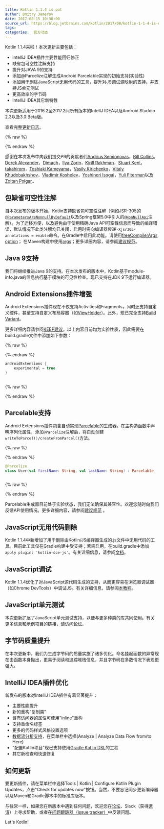 ```yaml
---
title: Kotlin 1.1.4 is out
author: Dmitry Jemerov
date: 2017-08-15 10:38:00
source_url: https://blog.jetbrains.com/kotlin/2017/08/kotlin-1-1-4-is-out/
tags: 
categories:  官方动态
---
```



Kotlin 1.1.4来啦！本次更新主要包括：
  
 * IntelliJ IDEA插件主要性能回归修正  
 * 缺省包可空性注解支持  
 * 提升对JAVA 9的支持  
 * 添加@Parcelize注解生成Android Parcelable实现的初始支持(实验性)  
 * 添加用于删除JavaScript无用代码的工具，提升对JS调试源映射的支持，并支持JS单元测试  
 * 更高效率的字节码
 * IntelliJ IDEA其它新特性   

本次更新适用于2016.2至2017.2间所有版本的IntellJ IDEA以及Android Studdio 2.3以及3.0 Beta版。

查看完整[更新日志](https://github.com/JetBrains/kotlin/blob/1.1.4/ChangeLog.md)。

{% raw %}
<p><span id="more-5184"></span></p>
{% endraw %}

感谢在本次发布中向我们提交PR的贡献者们[Andrius Semionovas](https://github.com/neworld)，[Bill Collins](https://github.com/mrginglymus)，[Derek Alexander](https://github.com/alexanderdr)，[Dimach](https://github.com/Dimach)，[Ilya Zorin](https://github.com/geralt-encore)，[Kirill Rakhman](https://github.com/cypressious)，[Stuart Kent](https://github.com/stkent)，[takahirom](https://github.com/takahirom)，[Toshiaki Kameyama](https://github.com/t-kameyama)，[Vasily Kirichenko](https://github.com/vasily-kirichenko)，[Vitaly Khudobakhshov](https://github.com/khud)，[Vladimir Koshelev](https://github.com/vedun-z)，[Yoshinori Isogai](https://github.com/shiraji)，[Yuli Fiterman](https://github.com/fitermay)以及[Zoltan Polgar](https://github.com/Pozo)。  

## 包缺省可空性注解

自本次发布的版本开始，Kotlin支持缺省包可空性注解（例如JSR-305的[```@ParametersAreNonnullByDefault```](http://static.javadoc.io/com.google.code.findbugs/jsr305/3.0.1/javax/annotation/ParametersAreNonnullByDefault.html)以及Spring框架5.0中引入的[```@NonNullApi```](https://github.com/spring-projects/spring-framework/blob/master/spring-core/src/main/java/org/springframework/lang/NonNullApi.java)注解）。为了迁移方便，以及避免由于使用精确Java API可空性信息而导致的编译错误，默认情况下此类注解均已关闭，启用时需向编译器传递```-Xjsr305-annotations = enable```命令。在Gradle中启用此功能，请使用[freeCompilerArgs option](http://kotlinlang.org/docs/reference/using-gradle.html#attributes-common-for-jvm-and-js)； 在Maven构建中使用[args](http://kotlinlang.org/docs/reference/using-maven.html#attributes-common-for-jvm-and-js)；更多详细内容，请参阅[建议规范](https://github.com/Kotlin/KEEP/pull/78)。

## Java 9支持

我们将继续推进Java 9的支持。在本次发布的版本中，Kotlin基于module-info.java的信息执行基于模块的可见性检查。现已支持在JDK 9下运行编译器。

## Android Extensions插件增强

Android Extensions插件现在不仅支持Activities和Fragments，同时还支持自定义控件，甚至支持自定义布局容器（如[ViewHolder](https://developer.android.com/reference/android/support/v7/widget/RecyclerView.ViewHolder.html)）。此外，现已完全支持[Build Variant](https://developer.android.com/studio/build/build-variants.html)。  

更多详细内容请参阅[KEEP建议](https://github.com/Kotlin/KEEP/blob/master/proposals/android-extensions-entity-caching.md)。以上内容目前均为实验性质，因此需要在build.gradle文件中添加如下参数：

{% raw %}
<p></p>
{% endraw %}

```kotlin
androidExtensions {
    experimental = true
}
 
```

{% raw %}
<p></p>
{% endraw %}

## Parcelable支持

Android Extensions插件包含自动实现[Parcelable](https://developer.android.com/reference/android/os/Parcelable.html)的生成器。在主构造函数中声明序列化属性，添加```@Parcelize```注解后，将自动创建```writeToParcel()/createFromParcel()```方法。

{% raw %}
<p></p>
{% endraw %}

```kotlin
@Parcelize
class User(val firstName: String, val lastName: String) : Parcelable
 
```

{% raw %}
<p></p>
{% endraw %}

Parcelable生成器目前处于实验状态，我们无法确保其兼容性。欢迎您随时向我们反馈API使用情况。更多详细内容，请参阅[建议规范](https://github.com/Kotlin/KEEP/blob/master/proposals/extensions/android-parcelable.md) 。

## JavaScript无用代码删除

Kotlin 1.1.4中新增加了用于删除由Kotlin/JS编译器生成的.js文件中无用代码的工具。目前此工具仅在Gradle构建中受支持；若需启用，在build.gradle中添加```apply plugin: 'kotlin-dce-js'```。有关详细信息，请参阅[文档](https://kotlinlang.org/docs/reference/javascript-dce.html)。
## JavaScript调试

Kotlin 1.1.4优化了对JavaScript源代码生成的支持，从而更容易在浏览器调试器（如Chrome DevTools）中调试JS。有关详细信息，请参阅[本教程](https://kotlinlang.org/docs/tutorials/javascript/debugging-javascript/debugging-javascript.html)。
## JavaScript单元测试

本次更新扩展了JavaScript单元测试支持，以便与更多种类的库共同使用。有关更多信息和示例项目的链接，请访问[论坛](https://discuss.kotlinlang.org/t/unit-testing-in-kotlin-js/3943)。
## 字节码质量提升

在本次更新中，我们为生成字节码的质量实施了诸多优化。命名挂起函数的异常现在由函数本身抛出，更易于阅读和追踪堆栈信息，并且字节码在多数情况下表现更强大。

## IntelliJ IDEA插件优化

新发布的版本对IntelliJ IDEA插件有着显著提升：

* 主要性能提升
* 新的重构“复制类”  
* 含有访问器的属性可使用"inline"重构
* 支持重命名标签
* 更多的代码样式风格设置选项
* [数据流分析支持](https://www.jetbrains.com/help/idea/analyzing-data-flow.html)，在菜单栏中选择(Analyze | Analyze Data Flow from/to Here)
* "配置Kotlin项目"现已支持使用[Gradle Kotlin DSL](https://github.com/gradle/kotlin-dsl)的工程
* 其它新检查和快速修复

## 如何更新

要更新插件，请在菜单栏中选择Tools | Kotlin | Configure Kotlin Plugin Updates，点击"Check for updates now"按钮。当然，不要忘记同步更新编译器以及Maven和Gradle脚本中的标准库版本。  

与往常一样，如果您在新版本中遇到任何问题，欢迎您在[论坛](https://discuss.kotlinlang.org/)、Slack（获得[邀请](http://slack.kotlinlang.org/)）上寻求帮助，或者在[问题跟踪器（issue tracker）](https://youtrack.jetbrains.com/issues/KT)中反馈问题。  

Let's Kotlin!
